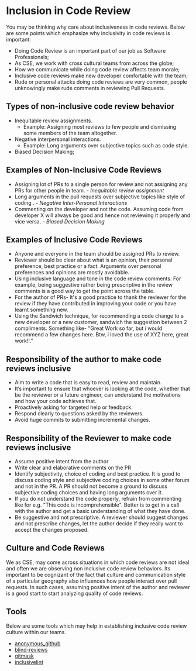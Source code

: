 # Inclusion in Code Review

You may be thinking why care about inclusiveness in code reviews. Below are some points which emphasize why inclusivity in code reviews is important:

* Doing Code Review is an important part of our job as Software Professionals;
* As CSE, we work with cross cultural teams from across the globe;
* How we communicate while doing code review affects team morale;
* Inclusive code reviews make new developer comfortable with the team;
* Rude or personal attacks doing code reviews are very common, people unknowingly make rude comments in reviewing Pull Requests.

## Types of non-inclusive code review behavior

* Inequitable review assignments.
  * Example: Assigning most reviews to few people and dismissing some members of the team altogether.
* Negative interpersonal interactions.
  * Example: Long arguments over subjective topics such as code style.
* Biased Decision Making;

## Examples of Non-Inclusive Code Reviews

* Assigning lot of PRs to a single person for review and not assigning any PRs for other people in team. - _Inequitable review assignment_
* Long arguments in the pull requests over subjective topics like style of coding . - _Negative Inter-Personal Interactions_
* Commenting on the developer and not the code. Assuming code from developer X will always be good and hence not reviewing it properly and vice versa. - _Biased Decision Making_

## Examples of Inclusive Code Reviews

* Anyone and everyone in the team should be assigned PRs to review.
* Reviewer should be clear about what is an opinion, their personal preference, best practice or a fact. Arguments over personal preferences and opinions are mostly avoidable.
* Using inclusive language and tone in the code review comments. For example, being suggestive rather being prescriptive in the review comments is a good way to get the point across the table.
* For the author of PRs- It's a good practice to thank the reviewer for the review if they have contributed in improving your code or you have learnt something new.
* Using the Sandwich technique, for recommending a code change to a new developer or a new customer, sandwich the suggestion between 2 compliments. Something like- "Great Work so far, but i would recommend a few changes here. Btw, i loved the use of XYZ here, great work!!."

## Responsibility of the author to make code reviews inclusive

* Aim to write a code that is easy to read, review and maintain.
* It’s important to ensure that whoever is looking at the code, whether that be the reviewer or a future engineer, can understand the motivations and how your code achieves that.
* Proactively asking for targeted help or feedback.
* Respond clearly to questions asked by the reviewers.
* Avoid huge commits to submitting incremental changes.

## Responsibility of the Reviewer to make code reviews inclusive

* Assume positive intent from the author
* Write clear and elaborative comments on the PR
* Identify subjectivity, choice of coding and best practice. It is good to discuss coding style and subjective coding choices in some other forum and not in the PR. A PR should not become a ground to discuss subjective coding choices and having long arguments over it.
* If you do not understand the code properly, refrain from commenting like for e.g. "This code is incomprehensible". Better is to get in a call with the author and get a basic understanding of what they have done.
* Be suggestive and not prescriptive. A reviewer should suggest changes and not prescribe changes, let the author decide if they really want to accept the changes proposed.

## Culture and Code Reviews

We as CSE, may come across situations in which code reviews are not ideal and often we are observing non inclusive code review behaviors. Its important to be cognizant of the fact that culture and communication style of a particular geography also influences how people interact over pull requests.
In such cases, assuming positive intent of the author and reviewer is a good start to start analyzing quality of code reviews.

## Tools

Below are some tools which may help in establishing inclusive code review culture within our teams.

* [anonymous_github](https://github.com/tdurieux/anonymous_github)
* [blind-reviews](https://github.com/zombie/blind-reviews/)
* [gitmask](https://www.gitmask.com/)
* [inclusivelint](https://github.com/inclusivelint)
